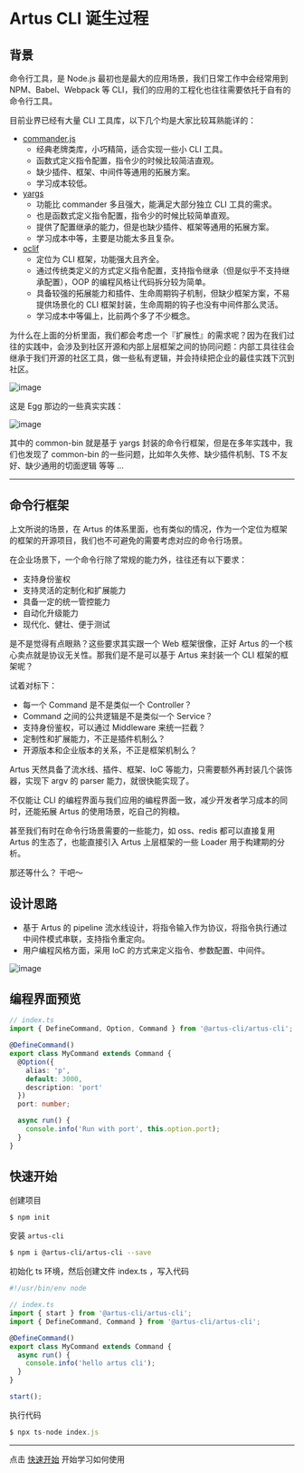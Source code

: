 # Artus CLI 诞生过程

## 背景

命令行工具，是 Node.js 最初也是最大的应用场景，我们日常工作中会经常用到 NPM、Babel、Webpack 等 CLI，我们的应用的工程化也往往需要依托于自有的命令行工具。

目前业界已经有大量 CLI 工具库，以下几个均是大家比较耳熟能详的：

- [commander.js](https://github.com/tj/commander.js)
  - 经典老牌类库，小巧精简，适合实现一些小 CLI 工具。
  - 函数式定义指令配置，指令少的时候比较简洁直观。
  - 缺少插件、框架、中间件等通用的拓展方案。
  - 学习成本较低。
- [yargs](https://github.com/yargs/yargs)
  - 功能比 commander 多且强大，能满足大部分独立 CLI 工具的需求。
  - 也是函数式定义指令配置，指令少的时候比较简单直观。
  - 提供了配置继承的能力，但是也缺少插件、框架等通用的拓展方案。
  - 学习成本中等，主要是功能太多且复杂。
- [oclif](https://oclif.io/)
  - 定位为 CLI 框架，功能强大且齐全。
  - 通过传统类定义的方式定义指令配置，支持指令继承（但是似乎不支持继承配置），OOP 的编程风格让代码拆分较为简单。
  - 具备较强的拓展能力和插件、生命周期钩子机制，但缺少框架方案，不易提供场景化的 CLI 框架封装，生命周期的钩子也没有中间件那么灵活。
  - 学习成本中等偏上，比前两个多了不少概念。

为什么在上面的分析里面，我们都会考虑一个『扩展性』的需求呢？因为在我们过往的实践中，会涉及到社区开源和内部上层框架之间的协同问题：内部工具往往会继承于我们开源的社区工具，做一些私有逻辑，并会持续把企业的最佳实践下沉到社区。

![image](https://user-images.githubusercontent.com/5856440/208103377-57ba656b-30bc-4329-88f1-35f0aa3cfaff.png)

这是 Egg 那边的一些真实实践：

![image](https://user-images.githubusercontent.com/5856440/208103403-dfdeb7c4-70bd-4415-b2d8-c3730b763fef.png)

其中的 common-bin 就是基于 yargs 封装的命令行框架，但是在多年实践中，我们也发现了 common-bin 的一些问题，比如年久失修、缺少插件机制、TS 不友好、缺少通用的切面逻辑 等等 ... 

---

## 命令行框架

上文所说的场景，在 Artus 的体系里面，也有类似的情况，作为一个定位为框架的框架的开源项目，我们也不可避免的需要考虑对应的命令行场景。

在企业场景下，一个命令行除了常规的能力外，往往还有以下要求：

- 支持身份鉴权
- 支持灵活的定制化和扩展能力
- 具备一定的统一管控能力
- 自动化升级能力
- 现代化、健壮、便于测试

是不是觉得有点眼熟？这些要求其实跟一个 Web 框架很像，正好 Artus 的一个核心卖点就是协议无关性。那我们是不是可以基于 Artus 来封装一个 CLI 框架的框架呢？

试着对标下：

- 每一个 Command 是不是类似一个 Controller？
- Command 之间的公共逻辑是不是类似一个 Service？
- 支持身份鉴权，可以通过 Middleware 来统一拦截？
- 定制性和扩展能力，不正是插件机制么？ 
- 开源版本和企业版本的关系，不正是框架机制么？

Artus 天然具备了流水线、插件、框架、IoC 等能力，只需要额外再封装几个装饰器，实现下 argv 的 parser 能力，就很快能实现了。

不仅能让 CLI 的编程界面与我们应用的编程界面一致，减少开发者学习成本的同时，还能拓展 Artus 的使用场景，吃自己的狗粮。

甚至我们有时在命令行场景需要的一些能力，如 oss、redis 都可以直接复用 Artus 的生态了，也能直接引入 Artus 上层框架的一些 Loader 用于构建期的分析。

那还等什么？ 干吧～

## 设计思路

- 基于 Artus 的 pipeline 流水线设计，将指令输入作为协议，将指令执行通过中间件模式串联，支持指令重定向。
- 用户编程风格方面，采用 IoC 的方式来定义指令、参数配置、中间件。

![image](https://user-images.githubusercontent.com/5856440/208103431-5efab2c8-d848-4b46-8d9e-fe0922e51e23.png)

## 编程界面预览

```typescript
// index.ts
import { DefineCommand, Option, Command } from '@artus-cli/artus-cli';

@DefineCommand()
export class MyCommand extends Command {
  @Option({
    alias: 'p',
    default: 3000,
    description: 'port'
  })
  port: number;

  async run() {
    console.info('Run with port', this.option.port);
  }
}
```

## 快速开始

创建项目

```bash
$ npm init
```

安装 `artus-cli`

```bash
$ npm i @artus-cli/artus-cli --save
```

初始化 ts 环境，然后创建文件 index.ts ，写入代码

```typescript
#!/usr/bin/env node

// index.ts
import { start } from '@artus-cli/artus-cli';
import { DefineCommand, Command } from '@artus-cli/artus-cli';

@DefineCommand()
export class MyCommand extends Command {
  async run() {
    console.info('hello artus cli');
  }
}

start();
```

执行代码

```typescript
$ npx ts-node index.js
```

---

点击 [快速开始](./quickstart) 开始学习如何使用

